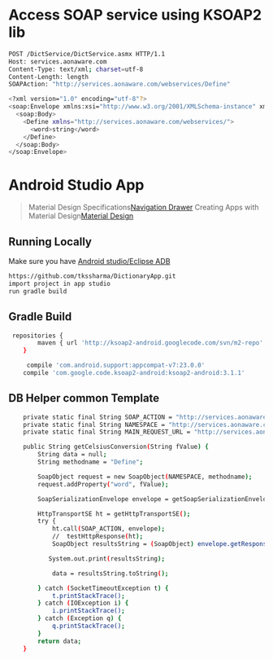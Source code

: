 ﻿# Access SOAP service using KSOAP2 lib

```sh
POST /DictService/DictService.asmx HTTP/1.1
Host: services.aonaware.com
Content-Type: text/xml; charset=utf-8
Content-Length: length
SOAPAction: "http://services.aonaware.com/webservices/Define"

<?xml version="1.0" encoding="utf-8"?>
<soap:Envelope xmlns:xsi="http://www.w3.org/2001/XMLSchema-instance" xmlns:xsd="http://www.w3.org/2001/XMLSchema" xmlns:soap="http://schemas.xmlsoap.org/soap/envelope/">
  <soap:Body>
    <Define xmlns="http://services.aonaware.com/webservices/">
      <word>string</word>
    </Define>
  </soap:Body>
</soap:Envelope>
```

# Android Studio App 

> Material Design Specifications[Navigation Drawer](http://blog.teamtreehouse.com/add-navigation-drawer-android) 
> Creating Apps with Material Design[Material Design](http://developer.android.com/training/material/index.html) 

## Running Locally
Make sure you have [Android studio/Eclipse ADB](http://developer.android.com/tools/studio/index.html) 

```sh
https://github.com/tkssharma/DictionaryApp.git
import project in app studio
run gradle build 
```

## Gradle Build
```sh
 repositories {
        maven { url 'http://ksoap2-android.googlecode.com/svn/m2-repo' }
    }
```

```sh
     compile 'com.android.support:appcompat-v7:23.0.0'
    compile 'com.google.code.ksoap2-android:ksoap2-android:3.1.1'

```
## DB Helper common Template

```sh
    private static final String SOAP_ACTION = "http://services.aonaware.com/webservices/Define";
    private static final String NAMESPACE = "http://services.aonaware.com/webservices/";
    private static final String MAIN_REQUEST_URL = "http://services.aonaware.com/DictService/DictService.asmx?op=Define";

    public String getCelsiusConversion(String fValue) {
        String data = null;
        String methodname = "Define";

        SoapObject request = new SoapObject(NAMESPACE, methodname);
        request.addProperty("word", fValue);

        SoapSerializationEnvelope envelope = getSoapSerializationEnvelope(request);

        HttpTransportSE ht = getHttpTransportSE();
        try {
            ht.call(SOAP_ACTION, envelope);
            //  testHttpResponse(ht);
            SoapObject resultsString = (SoapObject) envelope.getResponse();

           System.out.print(resultsString);

            data = resultsString.toString();

        } catch (SocketTimeoutException t) {
            t.printStackTrace();
        } catch (IOException i) {
            i.printStackTrace();
        } catch (Exception q) {
            q.printStackTrace();
        }
        return data;
    }

```